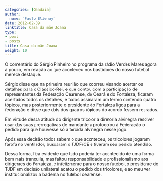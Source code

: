 ```yaml
---
categories: [Gandaia]
author:
  name: "Paulo Elienay"
date: 2012-02-09
linktitle: Casa da mãe Joana
type:
- post
- posts
title: Casa da mãe Joana
weight: 10
---
```

O comentário do Sérgio Pinheiro no programa da rádio Verdes Mares agora à pouco, em relação ao que aconteceu nos bastidores do nosso futebol merece destaque.

Sérgio disse que na primeira reunião que ocorreu visando acertar os detalhes para o Clássico-Rei, e que contou com a participação de representantes da Federação Cearense, do Ceará e do Fortaleza, ficaram acertados todos os detalhes, e todos assinaram um termo contendo quatro tópicos, mas posteriormente o presidente do Fortaleza ligou para a federação e disse que dois dos quatros tópicos do acordo fossem retirados.

Em virtude dessa atitude do dirigente tricolor a diretoria alvinegra resolver usar das suas prerrogativas de mandante a protocolou à Federação o pedido para que houvesse só a torcida alvinegra nesse jogo.

Após essa decisão todos sabem o que aconteceu, os tricolores jogaram farofa no ventilador, buscaram o TJDF/CE e tiveram seu pedido atendido.

Dessa forma, fica evidente que tudo poderia ter acontecido de uma forma bem mais tranquila, mas faltou responsabilidade e profissionalismo aos dirigentes do Fortaleza, e infelizmente para o nosso futebol, o presidente do TJDF em decisão unilateral acatou o pedido dos tricolores, e ao meu ver institucionalizou a baderna no futebol cearense.
